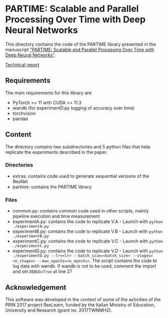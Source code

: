 # PARTIME: Scalable and Parallel Processing Over Time with Deep Neural Networks

This directory contains the code of the PARTIME library presented in the manuscript ["PARTIME: Scalable and Parallel Processing Over
Time with Deep Neural Networks"](https://ieeexplore.ieee.org/document/10068971).

[Technical report](https://arxiv.org/abs/2210.09147)

## Requirements
The main requirements for this library are
 - PyTorch >= 11 with CUDA >= 11.3
 - wandb (for experimentD.py logging of accuracy over time)
 - torchvision
 - pandas

## Content

The directory contains two subdirectories and 5 python files that help replicate the experiments described in the paper.

### Directories
 - extras: contains code used to generate sequential versions of the ResNet
 - partime: contains the PARTIME library

### Files

 - common.py: contains common code used in other scripts, mainly pipeline execution and time measurement
 - experimentA.py: contains the code to replicate V.A - Launch with `python ./experimentA.py`
 - experimentB.py: contains the code to replicate V.B - Launch with `python ./experimentB.py`
 - experimentC.py: contains the code to replicate V.C - Launch with `python ./experimentC.py`
 - experimentD.py: contains the code to replicate V.D - Launch with `python ./experimentD.py --lr=<lr> --batch_size=<batch_size> --stages=<n_stages> --max_epochs=<n_epochs>`. The script contains the code to log data with wandb. If wandb is not to be used, comment the import and set `DEBUG=True` at line 27

Acknowledgement
---------------

This software was developed in the context of some of the activities of the PRIN 2017 project RexLearn, funded by the Italian Ministry of Education, University and Research (grant no. 2017TWNMH2).
